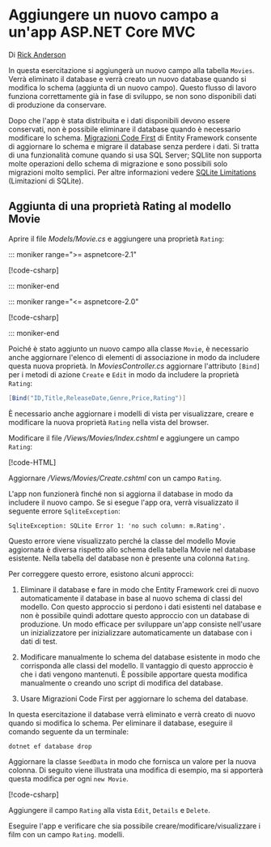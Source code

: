 <!-- This include not used by windows version -->
# <a name="add-a-new-field-to-an-aspnet-core-mvc-app"></a>Aggiungere un nuovo campo a un'app ASP.NET Core MVC

Di [Rick Anderson](https://twitter.com/RickAndMSFT)

In questa esercitazione si aggiungerà un nuovo campo alla tabella `Movies`. Verrà eliminato il database e verrà creato un nuovo database quando si modifica lo schema (aggiunta di un nuovo campo). Questo flusso di lavoro funziona correttamente già in fase di sviluppo, se non sono disponibili dati di produzione da conservare.

Dopo che l'app è stata distribuita e i dati disponibili devono essere conservati, non è possibile eliminare il database quando è necessario modificare lo schema. [Migrazioni Code First](/ef/core/get-started/aspnetcore/new-db) di Entity Framework consente di aggiornare lo schema e migrare il database senza perdere i dati. Si tratta di una funzionalità comune quando si usa SQL Server; SQLlite non supporta molte operazioni dello schema di migrazione e sono possibili solo migrazioni molto semplici. Per altre informazioni vedere [SQLite Limitations](/ef/core/providers/sqlite/limitations) (Limitazioni di SQLite).

## <a name="adding-a-rating-property-to-the-movie-model"></a>Aggiunta di una proprietà Rating al modello Movie

Aprire il file *Models/Movie.cs* e aggiungere una proprietà `Rating`:

::: moniker range=">= aspnetcore-2.1"

[!code-csharp[](~/tutorials/first-mvc-app/start-mvc/sample/MvcMovie21/Models/MovieDateRating.cs?highlight=12&name=snippet)]

::: moniker-end

::: moniker range="<= aspnetcore-2.0"

[!code-csharp[](~/tutorials/first-mvc-app/start-mvc/sample/MvcMovie/Models/MovieDateRating.cs?highlight=11&range=7-18)]

::: moniker-end

Poiché è stato aggiunto un nuovo campo alla classe `Movie`, è necessario anche aggiornare l'elenco di elementi di associazione in modo da includere questa nuova proprietà. In *MoviesController.cs* aggiornare l'attributo `[Bind]` per i metodi di azione `Create` e `Edit` in modo da includere la proprietà `Rating`:

```csharp
[Bind("ID,Title,ReleaseDate,Genre,Price,Rating")]
   ```

È necessario anche aggiornare i modelli di vista per visualizzare, creare e modificare la nuova proprietà `Rating` nella vista del browser.

Modificare il file */Views/Movies/Index.cshtml* e aggiungere un campo `Rating`:

[!code-HTML[](~/tutorials/first-mvc-app/start-mvc/sample/MvcMovie/Views/Movies/IndexGenreRating.cshtml?highlight=17,39&range=24-64)]

Aggiornare */Views/Movies/Create.cshtml* con un campo `Rating`.

L'app non funzionerà finché non si aggiorna il database in modo da includere il nuovo campo. Se si esegue l'app ora, verrà visualizzato il seguente errore `SqliteException`:

```
SqliteException: SQLite Error 1: 'no such column: m.Rating'.
```

Questo errore viene visualizzato perché la classe del modello Movie aggiornata è diversa rispetto allo schema della tabella Movie nel database esistente. Nella tabella del database non è presente una colonna `Rating`.

Per correggere questo errore, esistono alcuni approcci:

1. Eliminare il database e fare in modo che Entity Framework crei di nuovo automaticamente il database in base al nuovo schema di classi del modello. Con questo approccio si perdono i dati esistenti nel database e non è possibile quindi adottare questo approccio con un database di produzione. Un modo efficace per sviluppare un'app consiste nell'usare un inizializzatore per inizializzare automaticamente un database con i dati di test.

2. Modificare manualmente lo schema del database esistente in modo che corrisponda alle classi del modello. Il vantaggio di questo approccio è che i dati vengono mantenuti. È possibile apportare questa modifica manualmente o creando uno script di modifica del database.

3. Usare Migrazioni Code First per aggiornare lo schema del database.

In questa esercitazione il database verrà eliminato e verrà creato di nuovo quando si modifica lo schema. Per eliminare il database, eseguire il comando seguente da un terminale:

`dotnet ef database drop`

Aggiornare la classe `SeedData` in modo che fornisca un valore per la nuova colonna. Di seguito viene illustrata una modifica di esempio, ma si apporterà questa modifica per ogni `new Movie`.

[!code-csharp[](~/tutorials/first-mvc-app/start-mvc/sample/MvcMovie/Models/SeedDataRating.cs?name=snippet1&highlight=6)]

Aggiungere il campo `Rating` alla vista `Edit`, `Details` e `Delete`.

Eseguire l'app e verificare che sia possibile creare/modificare/visualizzare i film con un campo `Rating`. modelli.

